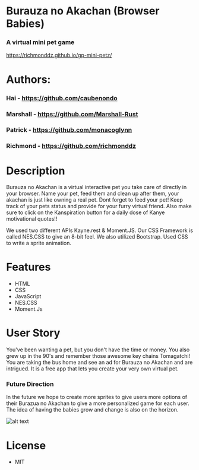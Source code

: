 # Burauza no Akachan (Browser Babies)

### A virtual mini pet game

https://richmonddz.github.io/gp-mini-petz/

# Authors:

### Hai - https://github.com/caubenondo

### Marshall - https://github.com/Marshall-Rust

### Patrick - https://github.com/monacoglynn

### Richmond - https://github.com/richmonddz

# Description

Burauza no Akachan is a virtual interactive pet you take care of directly in your browser. Name your pet, feed them and clean up after them, your akachan is just like owning a real pet. Dont forget to feed your pet! Keep track of your pets status and provide for your furry virtual friend. Also make sure to click on the Kanspiration button for a daily dose of Kanye motivational quotes!!

We used two different APIs Kayne.rest & Moment.JS. Our CSS Framework is called NES.CSS to give an 8-bit feel. We also utilized Bootstrap. Used CSS to write a sprite animation.

# Features

- HTML
- CSS
- JavaScript
- NES.CSS
- Moment.Js

# User Story

You've been wanting a pet, but you don't have the time or money. You also grew up in the 90's and remember those awesome key chains Tomagatchi! You are taking the bus home and see an ad for Burauza no Akachan and are intrigued. It is a free app that lets you create your very own virtual pet.

### Future Direction

In the future we hope to create more sprites to give users more options of their Burazua no Akachan to give a more personalized game for each user. The idea of having the babies grow and change is also on the horizon.

![alt text](https://github.com/richmonddz/gp-mini-petz/blob/main/petz.gif)

# License

- MIT
